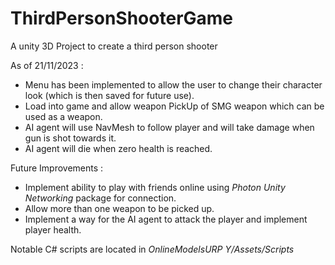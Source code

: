 # ThirdPersonShooterGame
A unity 3D Project to create a third person shooter

As of 21/11/2023 : 
* Menu has been implemented to allow the user to change their character look (which is then saved for future use).
* Load into game and allow weapon PickUp of SMG weapon which can be used as a weapon.
* AI agent will use NavMesh to follow player and will take damage when gun is shot towards it.
* AI agent will die when zero health is reached.

Future Improvements :
* Implement ability to play with friends online using *Photon Unity Networking* package for connection.
* Allow more than one weapon to be picked up.
* Implement a way for the AI agent to attack the player and implement player health.

Notable C# scripts are located in *OnlineModelsURP Y/Assets/Scripts*
